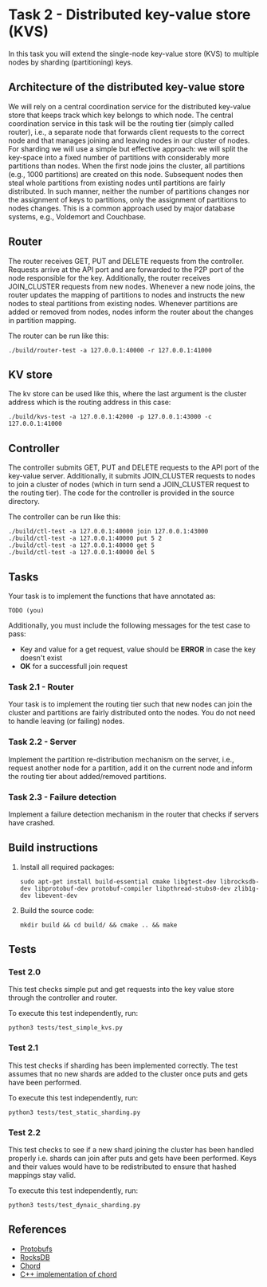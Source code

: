 # Task 2 - Distributed key-value store (KVS)

In this task you will extend the single-node key-value store (KVS) to multiple
nodes by sharding (partitioning) keys.

## Architecture of the distributed key-value store

We will rely on a central coordination service for the distributed key-value
store that keeps track which key belongs to which node. The central
coordination service in this task will be the routing tier (simply called
router), i.e., a separate node that forwards client requests to the correct
node and that manages joining and leaving nodes in our cluster of nodes. For
sharding we will use a simple but effective approach: we will split the
key-space into a fixed number of partitions with considerably more partitions
than nodes. When the first node joins the cluster, all partitions (e.g., 1000
partitions) are created on this node. Subsequent nodes then steal whole
partitions from existing nodes until partitions are fairly distributed. In such
manner, neither the number of partitions changes nor the assignment of keys to
partitions, only the assignment of partitions to nodes changes. This is a
common approach used by major database systems, e.g., Voldemort and Couchbase.

## Router

The router receives GET, PUT and DELETE requests from the controller. Requests
arrive at the API port and are forwarded to the P2P port of the node
responsible for the key. Additionally, the router receives JOIN_CLUSTER
requests from new nodes. Whenever a new node joins, the router updates the
mapping of partitions to nodes and instructs the new nodes to steal partitions
from existing nodes. Whenever partitions are added or removed from nodes, nodes
inform the router about the changes in partition mapping.

The router can be run like this:

```
./build/router-test -a 127.0.0.1:40000 -r 127.0.0.1:41000
```

## KV store

The kv store can be used like this, where the last argument is the cluster address which is the routing address in this case:

```
./build/kvs-test -a 127.0.0.1:42000 -p 127.0.0.1:43000 -c 127.0.0.1:41000
```

## Controller

The controller submits GET, PUT and DELETE requests to the API port of the
key-value server. Additionally, it submits JOIN_CLUSTER requests to nodes to
join a cluster of nodes (which in turn send a JOIN_CLUSTER request to the
routing tier). The code for the controller is provided in the source directory.

The controller can be run like this:

```
./build/ctl-test -a 127.0.0.1:40000 join 127.0.0.1:43000
./build/ctl-test -a 127.0.0.1:40000 put 5 2
./build/ctl-test -a 127.0.0.1:40000 get 5
./build/ctl-test -a 127.0.0.1:40000 del 5
```

## Tasks

Your task is to implement the functions that have annotated as: 

```TODO (you)```

Additionally, you must include the following messages for the test case to pass:

- Key and value for a get request, value should be **ERROR** in case the key doesn't exist
- **OK** for a successfull join request

### Task 2.1 - Router

Your task is to implement the routing tier such that new nodes can join the
cluster and partitions are fairly distributed onto the nodes. You do not need
to handle leaving (or failing) nodes.

### Task 2.2 - Server

Implement the partition re-distribution mechanism on the server, i.e., request
another node for a partition, add it on the current node and inform the routing
tier about added/removed partitions.

### Task 2.3 - Failure detection

Implement a failure detection mechanism in the router that checks if servers have crashed.

## Build instructions

1. Install all required packages:

   ```
   sudo apt-get install build-essential cmake libgtest-dev librocksdb-dev libprotobuf-dev protobuf-compiler libpthread-stubs0-dev zlib1g-dev libevent-dev
   ```

2. Build the source code:

   ```
   mkdir build && cd build/ && cmake .. && make
   ```

## Tests

### Test 2.0

This test checks simple put and get requests into the key value store through the controller and router.

To execute this test independently, run:
```
python3 tests/test_simple_kvs.py
```

### Test 2.1

This test checks if sharding has been implemented correctly. The test assumes that no new shards are added to the cluster once puts and gets have been performed.

To execute this test independently, run:
```
python3 tests/test_static_sharding.py
```

### Test 2.2

This test checks to see if a new shard joining the cluster has been handled properly i.e. shards can join after puts and gets have been performed.
Keys and their values would have to be redistributed to ensure that hashed mappings stay valid.

To execute this test independently, run:
```
python3 tests/test_dynaic_sharding.py
```

## References

* [Protobufs](https://developers.google.com/protocol-buffers/docs/cpptutorial)
* [RocksDB](http://rocksdb.org/docs/getting-started.html)
* [Chord](https://pdos.csail.mit.edu/papers/ton:chord/paper-ton.pdf)
* [C++ implementation of chord](https://github.com/sit/dht)

